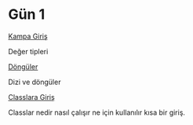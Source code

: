 # Gün 1
[Kampa Giriş](./CampIntro)

Değer tipleri

[Döngüler](./Donguler)

Dizi ve döngüler


[Classlara Giriş](./ClassIntro)

Classlar nedir nasıl çalışır ne için kullanılır kısa bir giriş.
